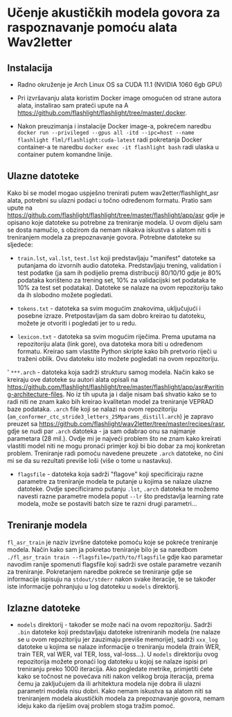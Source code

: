 # Učenje akustičkih modela govora za raspoznavanje pomoću alata Wav2letter

## Instalacija

- Radno okruženje je Arch Linux OS sa CUDA 11.1 (NVIDIA 1060 6gb GPU)

- Pri izvršavanju alata koristim Docker image omogućen od strane autora alata, instalirao sam prateći upute na A https://github.com/flashlight/flashlight/tree/master/.docker.

- Nakon preuzimanja i instalacije Docker image-a, pokrećem naredbu `docker run --privileged --gpus all -itd --ipc=host --name flashlight flml/flashlight:cuda-latest` radi pokretanja Docker container-a te naredbu `docker exec -it flashlight bash` radi ulaska u container putem komandne linije.

## Ulazne datoteke

Kako bi se model mogao uspješno trenirati putem wav2etter/flashlight_asr alata, potrebni su ulazni podaci u točno određenom formatu. Pratio sam upute na https://github.com/flashlight/flashlight/tree/master/flashlight/app/asr gdje je opisano koje datoteke su potrebne za treniranje modela. U ovom dijelu sam se dosta namučio, s obzirom da nemam nikakva iskustva s alatom niti s treniranjem modela za prepoznavanje govora. 
Potrebne datoteke su sljedeće:

- `train.lst`, `val.lst`, `test.lst` koji predstavljaju "manifest" datoteke sa putanjama do izvornih audio datoteka. Predstavljaju trening, validation i test podatke (ja sam ih podijelio prema distribuciji 80/10/10 gdje je 80% podataka korišteno za trening set, 10% za validacijski set podataka te 10% za test set podataka). Datoteke se nalaze na ovom repozitoriju tako da ih slobodno možete pogledati.

- `tokens.txt` - datoteka sa svim mogućim znakovima, uključujući i posebne izraze. Pretpostavljam da sam dobro kreirao tu datoteku, možete je otvoriti i pogledati jer to u redu.

- `lexicon.txt` - datoteka sa svim mogućim riječima. Prema uputama na repozitoriju alata (link gore), ova datoteka mora biti u određenom formatu. Kreirao sam vlastite Python skripte kako bih pretvorio riječi u traženi oblik. Ovu datoteku isto možete pogledati na ovom repozitoriju.

' `***.arch` - datoteka koja sadrži strukturu samog modela. Način kako se kreiraju ove datoteke su autori alata opisali na https://github.com/flashlight/flashlight/tree/master/flashlight/app/asr#writing-architecture-files. No iz tih uputa ja i dalje nisam baš shvatio kako se to radi niti ne znam kako bih kreirao kvalitetan model za treniranje VEPRAD baze podataka. `.arch` file koji se nalazi na ovom repozitoriju (`am_conformer_ctc_stride3_letters_25Mparams_distill.arch`) je zapravo preuzet sa https://github.com/flashlight/wav2letter/tree/master/recipes/rasr, gdje se nudi par `.arch` datoteka - ja sam odabrao onu sa najmanje parametara (28 mil.). Ovdje mi je najveći problem što ne znam kako kreirati vlastiti model niti ne mogu pronaći primjer koji bi bio dobar za moj konkretan problem. Treniranje radi pomoću navedene preuzete `.arch` datoteke, no čini mi se da su rezultati previše loši (više o tome u nastavku).

- `flagsfile` - datoteka koja sadrži "flagove" koji specificiraju razne parametre za treniranje modela te putanje u kojima se nalaze ulazne datoteke. Ovdje specificiramo putanju `.lst`, `.arch` datoteka te možemo navesti razne parametre modela poput `--lr` što predstavlja learning rate modela, može se postaviti batch size te razni drugi parametri...

## Treniranje modela

`fl_asr_train` je naziv izvršne datoteke pomoću koje se pokreće treniranje modela. Način kako sam ja pokretao treniranje bilo je sa naredbom `./fl_asr_train train --flagsfile=/path/to/flagsfile` gdje kao parametar navodim ranije spomenuti flagsfile koji sadrži sve ostale parametre vezanih za treniranje. Pokretanjem naredbe pokreće se treniranje gdje se informacije ispisuju na `stdout/stderr` nakon svake iteracije, te se također iste informacije pohranjuju u log datoteku u `models` direktorij.

## Izlazne datoteke

- `models` direktorij - također se može naći na ovom repozitoriju. Sadrži `.bin` datoteke koji predstavljaju datoteke istreniranih modela (ne nalaze se u ovom repozitoriju jer zauzimaju previše memorije), sadrži `xxx_log` datoteke u kojima se nalaze informacije o treniranju modela (train WER, train TER, val WER, val TER, loss, val-loss...). U `models` direktoriju ovog repozitorija možete pronaći log datoteku u kojoj se nalaze ispisi pri treniranju preko 1000 iteracija. Ako pogledate metrike, primjetiti ćete kako se točnost ne povećava niti nakon velikog broja iteracija, prema čemu ja zaključujem da ili arhitektura modela nije dobra ili ulazni parametri modela nisu dobri. Kako nemam iskustva sa alatom niti sa treniranjem modela akustičkih modela za prepoznavanje govora, nemam ideju kako da riješim ovaj problem stoga tražim pomoć.

